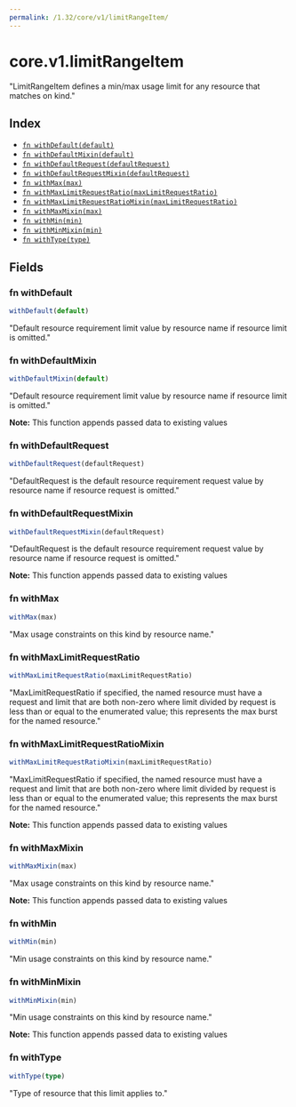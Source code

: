 ```yaml
---
permalink: /1.32/core/v1/limitRangeItem/
---
```


# core.v1.limitRangeItem

"LimitRangeItem defines a min/max usage limit for any resource that matches on kind."

## Index

* [`fn withDefault(default)`](#fn-withdefault)
* [`fn withDefaultMixin(default)`](#fn-withdefaultmixin)
* [`fn withDefaultRequest(defaultRequest)`](#fn-withdefaultrequest)
* [`fn withDefaultRequestMixin(defaultRequest)`](#fn-withdefaultrequestmixin)
* [`fn withMax(max)`](#fn-withmax)
* [`fn withMaxLimitRequestRatio(maxLimitRequestRatio)`](#fn-withmaxlimitrequestratio)
* [`fn withMaxLimitRequestRatioMixin(maxLimitRequestRatio)`](#fn-withmaxlimitrequestratiomixin)
* [`fn withMaxMixin(max)`](#fn-withmaxmixin)
* [`fn withMin(min)`](#fn-withmin)
* [`fn withMinMixin(min)`](#fn-withminmixin)
* [`fn withType(type)`](#fn-withtype)

## Fields

### fn withDefault

```ts
withDefault(default)
```

"Default resource requirement limit value by resource name if resource limit is omitted."

### fn withDefaultMixin

```ts
withDefaultMixin(default)
```

"Default resource requirement limit value by resource name if resource limit is omitted."

**Note:** This function appends passed data to existing values

### fn withDefaultRequest

```ts
withDefaultRequest(defaultRequest)
```

"DefaultRequest is the default resource requirement request value by resource name if resource request is omitted."

### fn withDefaultRequestMixin

```ts
withDefaultRequestMixin(defaultRequest)
```

"DefaultRequest is the default resource requirement request value by resource name if resource request is omitted."

**Note:** This function appends passed data to existing values

### fn withMax

```ts
withMax(max)
```

"Max usage constraints on this kind by resource name."

### fn withMaxLimitRequestRatio

```ts
withMaxLimitRequestRatio(maxLimitRequestRatio)
```

"MaxLimitRequestRatio if specified, the named resource must have a request and limit that are both non-zero where limit divided by request is less than or equal to the enumerated value; this represents the max burst for the named resource."

### fn withMaxLimitRequestRatioMixin

```ts
withMaxLimitRequestRatioMixin(maxLimitRequestRatio)
```

"MaxLimitRequestRatio if specified, the named resource must have a request and limit that are both non-zero where limit divided by request is less than or equal to the enumerated value; this represents the max burst for the named resource."

**Note:** This function appends passed data to existing values

### fn withMaxMixin

```ts
withMaxMixin(max)
```

"Max usage constraints on this kind by resource name."

**Note:** This function appends passed data to existing values

### fn withMin

```ts
withMin(min)
```

"Min usage constraints on this kind by resource name."

### fn withMinMixin

```ts
withMinMixin(min)
```

"Min usage constraints on this kind by resource name."

**Note:** This function appends passed data to existing values

### fn withType

```ts
withType(type)
```

"Type of resource that this limit applies to."